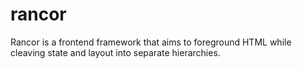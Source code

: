 # rancor
Rancor is a frontend framework that aims to foreground HTML while cleaving state and layout into separate hierarchies.
